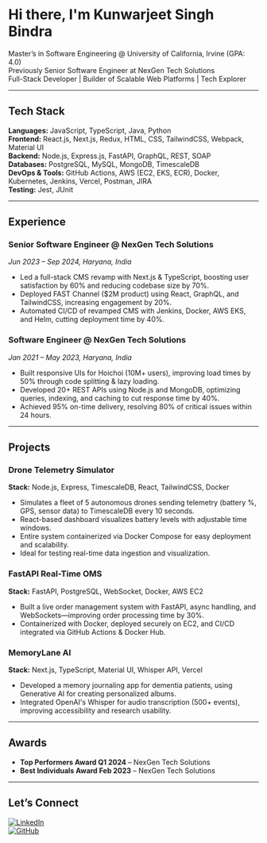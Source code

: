 # Hi there, I'm Kunwarjeet Singh Bindra

Master’s in Software Engineering @ University of California, Irvine (GPA: 4.0)  
Previously Senior Software Engineer at NexGen Tech Solutions  
Full-Stack Developer | Builder of Scalable Web Platforms | Tech Explorer

---

## Tech Stack

**Languages:** JavaScript, TypeScript, Java, Python  
**Frontend:** React.js, Next.js, Redux, HTML, CSS, TailwindCSS, Webpack, Material UI  
**Backend:** Node.js, Express.js, FastAPI, GraphQL, REST, SOAP  
**Databases:** PostgreSQL, MySQL, MongoDB, TimescaleDB  
**DevOps & Tools:** GitHub Actions, AWS (EC2, EKS, ECR), Docker, Kubernetes, Jenkins, Vercel, Postman, JIRA  
**Testing:** Jest, JUnit  

---

## Experience

### Senior Software Engineer @ NexGen Tech Solutions  
*Jun 2023 – Sep 2024, Haryana, India*

- Led a full-stack CMS revamp with Next.js & TypeScript, boosting user satisfaction by 60% and reducing codebase size by 70%.
- Deployed FAST Channel ($2M product) using React, GraphQL, and TailwindCSS, increasing engagement by 20%.
- Automated CI/CD of revamped CMS with Jenkins, Docker, AWS EKS, and Helm, cutting deployment time by 40%.

### Software Engineer @ NexGen Tech Solutions  
*Jan 2021 – May 2023, Haryana, India*

- Built responsive UIs for Hoichoi (10M+ users), improving load times by 50% through code splitting & lazy loading.
- Developed 20+ REST APIs using Node.js and MongoDB, optimizing queries, indexing, and caching to cut response time by 40%.
- Achieved 95% on-time delivery, resolving 80% of critical issues within 24 hours.

---

## Projects

### Drone Telemetry Simulator  
**Stack:** Node.js, Express, TimescaleDB, React, TailwindCSS, Docker  
- Simulates a fleet of 5 autonomous drones sending telemetry (battery %, GPS, sensor data) to TimescaleDB every 10 seconds.  
- React-based dashboard visualizes battery levels with adjustable time windows.  
- Entire system containerized via Docker Compose for easy deployment and scalability.  
- Ideal for testing real-time data ingestion and visualization.

### FastAPI Real-Time OMS  
**Stack:** FastAPI, PostgreSQL, WebSocket, Docker, AWS EC2  
- Built a live order management system with FastAPI, async handling, and WebSockets—improving order processing time by 30%.  
- Containerized with Docker, deployed securely on EC2, and CI/CD integrated via GitHub Actions & Docker Hub.

### MemoryLane AI  
**Stack:** Next.js, TypeScript, Material UI, Whisper API, Vercel  
- Developed a memory journaling app for dementia patients, using Generative AI for creating personalized albums.  
- Integrated OpenAI's Whisper for audio transcription (500+ events), improving accessibility and research usability.

---

## Awards

- **Top Performers Award Q1 2024** – NexGen Tech Solutions  
- **Best Individuals Award Feb 2023** – NexGen Tech Solutions  

---

## Let’s Connect

[![LinkedIn](https://img.shields.io/badge/LinkedIn-Kunwarjeet%20Bindra-blue?style=flat&logo=linkedin)](https://www.linkedin.com/in/kunwarjeet-singh-bindra-043296167/)  
[![GitHub](https://img.shields.io/badge/GitHub-KunwarBindra-black?style=flat&logo=github)](https://github.com/KunwarBindra)
